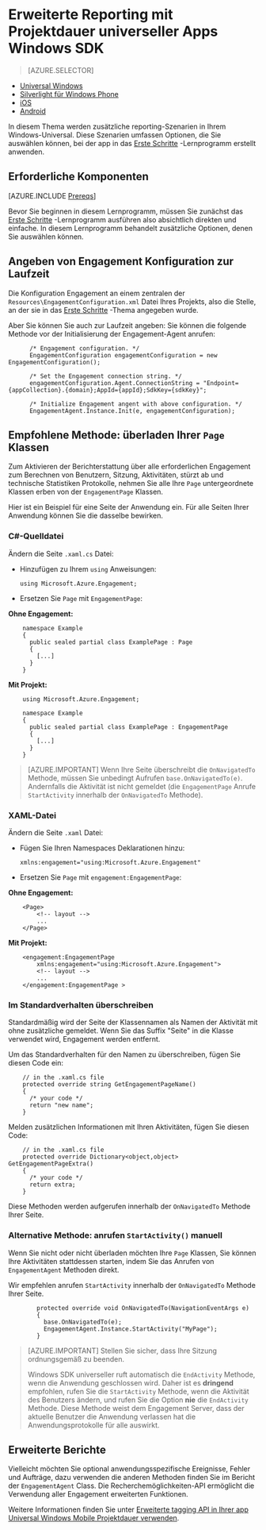 <properties
    pageTitle="Windows-Dienst Erweiterte Reporting mit MobileApps Engagement"
    description="Wie mit Universal Apps für Windows Azure mobilen Engagement integriert werden soll"                  
    services="mobile-engagement"
    documentationCenter="mobile"
    authors="piyushjo"
    manager="erikre"
    editor="" />

<tags
    ms.service="mobile-engagement"
    ms.workload="mobile"
    ms.tgt_pltfrm="mobile-windows-store"
    ms.devlang="dotnet"
    ms.topic="article"
    ms.date="08/12/2016"
    ms.author="piyushjo;ricksal" />

# <a name="advanced-reporting-with-the-windows-universal-apps-engagement-sdk"></a>Erweiterte Reporting mit Projektdauer universeller Apps Windows SDK

> [AZURE.SELECTOR]
- [Universal Windows](mobile-engagement-windows-store-advanced-reporting.md)
- [Silverlight für Windows Phone](mobile-engagement-windows-phone-integrate-engagement.md)
- [iOS](mobile-engagement-ios-integrate-engagement.md)
- [Android](mobile-engagement-android-advanced-reporting.md)

In diesem Thema werden zusätzliche reporting-Szenarien in Ihrem Windows-Universal. Diese Szenarien umfassen Optionen, die Sie auswählen können, bei der app in das [Erste Schritte](mobile-engagement-windows-store-dotnet-get-started.md) -Lernprogramm erstellt anwenden.

## <a name="prerequisites"></a>Erforderliche Komponenten

[AZURE.INCLUDE [Prereqs](../../includes/mobile-engagement-windows-store-prereqs.md)]

Bevor Sie beginnen in diesem Lernprogramm, müssen Sie zunächst das [Erste Schritte](mobile-engagement-windows-store-dotnet-get-started.md) -Lernprogramm ausführen also absichtlich direkten und einfache. In diesem Lernprogramm behandelt zusätzliche Optionen, denen Sie auswählen können.

## <a name="specifying-engagement-configuration-at-runtime"></a>Angeben von Engagement Konfiguration zur Laufzeit

Die Konfiguration Engagement an einem zentralen der `Resources\EngagementConfiguration.xml` Datei Ihres Projekts, also die Stelle, an der sie in das [Erste Schritte](mobile-engagement-windows-store-dotnet-get-started.md) -Thema angegeben wurde.

Aber Sie können Sie auch zur Laufzeit angeben: Sie können die folgende Methode vor der Initialisierung der Engagement-Agent anrufen:

          /* Engagement configuration. */
          EngagementConfiguration engagementConfiguration = new EngagementConfiguration();

          /* Set the Engagement connection string. */
          engagementConfiguration.Agent.ConnectionString = "Endpoint={appCollection}.{domain};AppId={appId};SdkKey={sdkKey}";

          /* Initialize Engagement angent with above configuration. */
          EngagementAgent.Instance.Init(e, engagementConfiguration);



## <a name="recommended-method-overload-your-page-classes"></a>Empfohlene Methode: überladen Ihrer `Page` Klassen

Zum Aktivieren der Berichterstattung über alle erforderlichen Engagement zum Berechnen von Benutzern, Sitzung, Aktivitäten, stürzt ab und technische Statistiken Protokolle, nehmen Sie alle Ihre `Page` untergeordnete Klassen erben von der `EngagementPage` Klassen.

Hier ist ein Beispiel für eine Seite der Anwendung ein. Für alle Seiten Ihrer Anwendung können Sie die dasselbe bewirken.

### <a name="c-source-file"></a>C#-Quelldatei

Ändern die Seite `.xaml.cs` Datei:

-   Hinzufügen zu Ihrem `using` Anweisungen:

        using Microsoft.Azure.Engagement;

-   Ersetzen Sie `Page` mit `EngagementPage`:

**Ohne Engagement:**

        namespace Example
        {
          public sealed partial class ExamplePage : Page
          {
            [...]
          }
        }

**Mit Projekt:**

        using Microsoft.Azure.Engagement;

        namespace Example
        {
          public sealed partial class ExamplePage : EngagementPage
          {
            [...]
          }
        }

> [AZURE.IMPORTANT] Wenn Ihre Seite überschreibt die `OnNavigatedTo` Methode, müssen Sie unbedingt Aufrufen `base.OnNavigatedTo(e)`. Andernfalls die Aktivität ist nicht gemeldet (die `EngagementPage` Anrufe `StartActivity` innerhalb der `OnNavigatedTo` Methode).

### <a name="xaml-file"></a>XAML-Datei

Ändern die Seite `.xaml` Datei:

-   Fügen Sie Ihren Namespaces Deklarationen hinzu:

        xmlns:engagement="using:Microsoft.Azure.Engagement"

-   Ersetzen Sie `Page` mit `engagement:EngagementPage`:

**Ohne Engagement:**

        <Page>
            <!-- layout -->
            ...
        </Page>

**Mit Projekt:**

        <engagement:EngagementPage
            xmlns:engagement="using:Microsoft.Azure.Engagement">
            <!-- layout -->
            ...
        </engagement:EngagementPage >

### <a name="override-the-default-behaviour"></a>Im Standardverhalten überschreiben

Standardmäßig wird der Seite der Klassennamen als Namen der Aktivität mit ohne zusätzliche gemeldet. Wenn Sie das Suffix "Seite" in die Klasse verwendet wird, Engagement werden entfernt.

Um das Standardverhalten für den Namen zu überschreiben, fügen Sie diesen Code ein:

        // in the .xaml.cs file
        protected override string GetEngagementPageName()
        {
          /* your code */
          return "new name";
        }

Melden zusätzlichen Informationen mit Ihren Aktivitäten, fügen Sie diesen Code:

        // in the .xaml.cs file
        protected override Dictionary<object,object> GetEngagementPageExtra()
        {
          /* your code */
          return extra;
        }

Diese Methoden werden aufgerufen innerhalb der `OnNavigatedTo` Methode Ihrer Seite.

### <a name="alternate-method-call-startactivity-manually"></a>Alternative Methode: anrufen `StartActivity()` manuell

Wenn Sie nicht oder nicht überladen möchten Ihre `Page` Klassen, Sie können Ihre Aktivitäten stattdessen starten, indem Sie das Anrufen von `EngagementAgent` Methoden direkt.

Wir empfehlen anrufen `StartActivity` innerhalb der `OnNavigatedTo` Methode Ihrer Seite.

            protected override void OnNavigatedTo(NavigationEventArgs e)
            {
              base.OnNavigatedTo(e);
              EngagementAgent.Instance.StartActivity("MyPage");
            }

> [AZURE.IMPORTANT]  Stellen Sie sicher, dass Ihre Sitzung ordnungsgemäß zu beenden.
>
> Windows SDK universeller ruft automatisch die `EndActivity` Methode, wenn die Anwendung geschlossen wird. Daher ist es **dringend** empfohlen, rufen Sie die `StartActivity` Methode, wenn die Aktivität des Benutzers ändern, und rufen Sie die Option **nie** die `EndActivity` Methode. Diese Methode weist dem Engagement Server, dass der aktuelle Benutzer die Anwendung verlassen hat die Anwendungsprotokolle für alle auswirkt.

## <a name="advanced-reporting"></a>Erweiterte Berichte

Vielleicht möchten Sie optional anwendungsspezifische Ereignisse, Fehler und Aufträge, dazu verwenden die anderen Methoden finden Sie im Bericht der `EngagementAgent` Class. Die Recherchemöglichkeiten-API ermöglicht die Verwendung aller Engagement erweiterten Funktionen.

Weitere Informationen finden Sie unter [Erweiterte tagging API in Ihrer app Universal Windows Mobile Projektdauer verwenden](mobile-engagement-windows-store-use-engagement-api.md).
